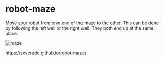 # robot-maze

Move your robot from onw end of the maze to the other.  This can be done by following the left wall or the right wall.  They both end up at the same place.

![maze](https://user-images.githubusercontent.com/15336094/31520142-b7e8b490-af59-11e7-9a0d-d87bff9cd713.png)

https://severude.github.io/robot-maze/
